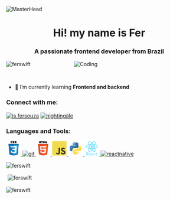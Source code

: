 ![MasterHead](https://developers.giphy.com/branch/master/static/api-512d36c09662682717108a38bbb5c57d.gif)
<h1 align="center">Hi! my name is Fer</h1>
<h3 align="center">A passionate frontend developer from Brazil</h3>
<img align="right" alt="Coding" width="320" src="https://64.media.tumblr.com/72d9b6fc30d4eb5f3a7cb99913bff8c2/08ee4c9f524f3079-d2/s640x960/0ba0164c08627ada71f3a12860082d5e5a67bf39.gifv">

<p align="left"> <img src="https://komarev.com/ghpvc/?username=ferswift&label=Profile%20views&color=0e75b6&style=flat" alt="ferswift" /> </p>

<p align="left"> <a href="https://twitter.com/" target="blank"><img src="https://img.shields.io/twitter/follow/?logo=twitter&style=for-the-badge" alt="" /></a> </p>

- 🌱 I’m currently learning **Frontend and backend**

<h3 align="left">Connect with me:</h3>
<p align="left">
<a href="https://instagram.com/is.fersouza" target="blank"><img align="center" src="https://raw.githubusercontent.com/rahuldkjain/github-profile-readme-generator/master/src/images/icons/Social/instagram.svg" alt="is.fersouza" height="30" width="40" /></a>
<a href="https://www.youtube.com/c/nightingäle" target="blank"><img align="center" src="https://raw.githubusercontent.com/rahuldkjain/github-profile-readme-generator/master/src/images/icons/Social/youtube.svg" alt="nightingäle" height="30" width="40" /></a>
</p>

<h3 align="left">Languages and Tools:</h3>
<p align="left"> <a href="https://www.w3schools.com/css/" target="_blank" rel="noreferrer"> <img src="https://raw.githubusercontent.com/devicons/devicon/master/icons/css3/css3-original-wordmark.svg" alt="css3" width="40" height="40"/> </a> <a href="https://git-scm.com/" target="_blank" rel="noreferrer"> <img src="https://www.vectorlogo.zone/logos/git-scm/git-scm-icon.svg" alt="git" width="40" height="40"/> </a> <a href="https://www.w3.org/html/" target="_blank" rel="noreferrer"> <img src="https://raw.githubusercontent.com/devicons/devicon/master/icons/html5/html5-original-wordmark.svg" alt="html5" width="40" height="40"/> </a> <a href="https://developer.mozilla.org/en-US/docs/Web/JavaScript" target="_blank" rel="noreferrer"> <img src="https://raw.githubusercontent.com/devicons/devicon/master/icons/javascript/javascript-original.svg" alt="javascript" width="40" height="40"/> </a> <a href="https://www.python.org" target="_blank" rel="noreferrer"> <img src="https://raw.githubusercontent.com/devicons/devicon/master/icons/python/python-original.svg" alt="python" width="40" height="40"/> </a> <a href="https://reactjs.org/" target="_blank" rel="noreferrer"> <img src="https://raw.githubusercontent.com/devicons/devicon/master/icons/react/react-original-wordmark.svg" alt="react" width="40" height="40"/> </a> <a href="https://reactnative.dev/" target="_blank" rel="noreferrer"> <img src="https://reactnative.dev/img/header_logo.svg" alt="reactnative" width="40" height="40"/> </a> </p>

<p><img align="center" src="https://github-readme-stats.vercel.app/api/top-langs?username=ferswift&show_icons=true&locale=en&layout=compact" alt="ferswift" /></p>

<p>&nbsp;<img align="center" src="https://github-readme-stats.vercel.app/api?username=ferswift&show_icons=true&locale=en" alt="ferswift" /></p>

<p><img align="center" src="https://github-readme-streak-stats.herokuapp.com/?user=ferswift&" alt="ferswift" /></p>
